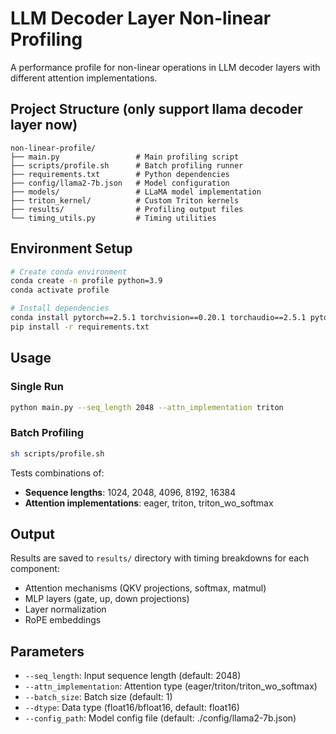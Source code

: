 # LLM Decoder Layer Non-linear Profiling

A performance profile for non-linear operations in LLM decoder layers with different attention implementations.

## Project Structure (only support llama decoder layer now)

```
non-linear-profile/
├── main.py                 # Main profiling script
├── scripts/profile.sh      # Batch profiling runner
├── requirements.txt        # Python dependencies
├── config/llama2-7b.json   # Model configuration
├── models/                 # LLaMA model implementation
├── triton_kernel/          # Custom Triton kernels
├── results/                # Profiling output files
└── timing_utils.py         # Timing utilities
```

## Environment Setup

```bash
# Create conda environment
conda create -n profile python=3.9
conda activate profile

# Install dependencies
conda install pytorch==2.5.1 torchvision==0.20.1 torchaudio==2.5.1 pytorch-cuda=12.4 -c pytorch -c nvidia
pip install -r requirements.txt
```

## Usage

### Single Run
```bash
python main.py --seq_length 2048 --attn_implementation triton
```

### Batch Profiling
```bash
sh scripts/profile.sh
```

Tests combinations of:
- **Sequence lengths**: 1024, 2048, 4096, 8192, 16384
- **Attention implementations**: eager, triton, triton_wo_softmax

## Output

Results are saved to `results/` directory with timing breakdowns for each component:
- Attention mechanisms (QKV projections, softmax, matmul)
- MLP layers (gate, up, down projections)
- Layer normalization
- RoPE embeddings

## Parameters

- `--seq_length`: Input sequence length (default: 2048)
- `--attn_implementation`: Attention type (eager/triton/triton_wo_softmax)
- `--batch_size`: Batch size (default: 1) 
- `--dtype`: Data type (float16/bfloat16, default: float16)
- `--config_path`: Model config file (default: ./config/llama2-7b.json)
